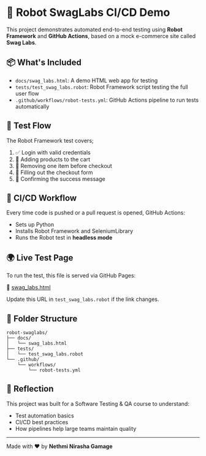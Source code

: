# 🤖 Robot SwagLabs CI/CD Demo

This project demonstrates automated end-to-end testing using **Robot Framework** and **GitHub Actions**, based on a mock e-commerce site called **Swag Labs**.

## 📦 What's Included

- `docs/swag_labs.html`: A demo HTML web app for testing
- `tests/test_swag_labs.robot`: Robot Framework script testing the full user flow
- `.github/workflows/robot-tests.yml`: GitHub Actions pipeline to run tests automatically

## 🧪 Test Flow

The Robot Framework test covers;

1. ✅ Login with valid credentials
2. 🛒 Adding products to the cart
3. 🧹 Removing one item before checkout
4. 🧾 Filling out the checkout form
5. 🎉 Confirming the success message

## 🚀 CI/CD Workflow

Every time code is pushed or a pull request is opened, GitHub Actions:

- Sets up Python
- Installs Robot Framework and SeleniumLibrary
- Runs the Robot test in **headless mode**

## 🌍 Live Test Page

To run the test, this file is served via GitHub Pages:

🔗 [swag_labs.html](https://nethmiig.github.io/robot-swaglabs/swag_labs.html)

Update this URL in `test_swag_labs.robot` if the link changes.

## 📂 Folder Structure

```
robot-swaglabs/
├── docs/
│   └── swag_labs.html
├── tests/
│   └── test_swag_labs.robot
└── .github/
    └── workflows/
        └── robot-tests.yml
```

## 🧠 Reflection

This project was built for a Software Testing & QA course to understand:

- Test automation basics
- CI/CD best practices
- How pipelines help large teams maintain quality

---

Made with ❤️ by **Nethmi Nirasha Gamage**